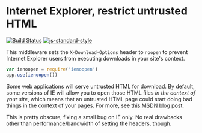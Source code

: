 Internet Explorer, restrict untrusted HTML
==========================================
[![Build Status](https://travis-ci.org/helmetjs/ienoopen.svg?branch=master)](https://travis-ci.org/helmetjs/ienoopen)
[![js-standard-style](https://img.shields.io/badge/code%20style-standard-brightgreen.svg)](http://standardjs.com/)

This middleware sets the `X-Download-Options` header to `noopen` to prevent Internet Explorer users from executing downloads in your site's context.

```javascript
var ienoopen = require('ienoopen')
app.use(ienoopen())
```

Some web applications will serve untrusted HTML for download. By default, some versions of IE will allow you to open those HTML files *in the context of your site*, which means that an untrusted HTML page could start doing bad things in the context of your pages. For more, see [this MSDN blog post](http://blogs.msdn.com/b/ie/archive/2008/07/02/ie8-security-part-v-comprehensive-protection.aspx).

This is pretty obscure, fixing a small bug on IE only. No real drawbacks other than performance/bandwidth of setting the headers, though.
